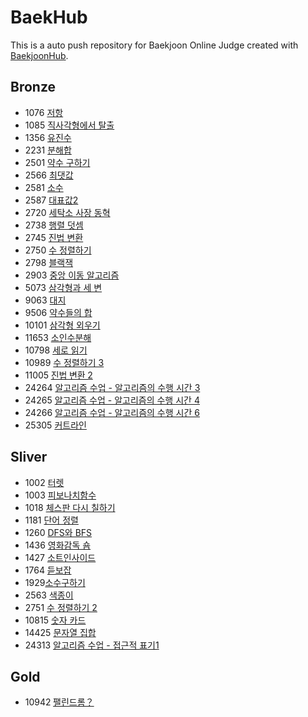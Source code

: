 # BaekHub
This is a auto push repository for Baekjoon Online Judge created with [BaekjoonHub](https://github.com/BaekjoonHub/BaekjoonHub).
## Bronze
* 1076 [저항](https://github.com/P-C-Space/BaekHub/tree/main/%EB%B0%B1%EC%A4%80/Bronze/1076.%E2%80%85%EC%A0%80%ED%95%AD)
* 1085 [직사각형에서 탈출](https://github.com/P-C-Space/BaekHub/tree/main/%EB%B0%B1%EC%A4%80/Bronze/1085.%E2%80%85%EC%A7%81%EC%82%AC%EA%B0%81%ED%98%95%EC%97%90%EC%84%9C%E2%80%85%ED%83%88%EC%B6%9C)
* 1356 [유진수](https://github.com/P-C-Space/BaekHub/tree/main/%EB%B0%B1%EC%A4%80/Bronze/1356.%E2%80%85%EC%9C%A0%EC%A7%84%EC%88%98)
* 2231 [분해합](https://github.com/P-C-Space/BaekHub/tree/main/%EB%B0%B1%EC%A4%80/Unrated/2231.%E2%80%85%EB%B6%84%ED%95%B4%ED%95%A9)
* 2501 [약수 구하기](https://github.com/P-C-Space/BaekHub/tree/main/%EB%B0%B1%EC%A4%80/Bronze/2501.%E2%80%85%EC%95%BD%EC%88%98%E2%80%85%EA%B5%AC%ED%95%98%EA%B8%B0)
* 2566 [최댓값](https://github.com/P-C-Space/BaekHub/tree/main/%EB%B0%B1%EC%A4%80/Unrated/2566.%E2%80%85%EC%B5%9C%EB%8C%93%EA%B0%92)
* 2581 [소수](https://github.com/P-C-Space/BaekHub/tree/main/%EB%B0%B1%EC%A4%80/Bronze/2581.%E2%80%85%EC%86%8C%EC%88%98)
* 2587 [대표값2](https://github.com/P-C-Space/BaekHub/tree/main/%EB%B0%B1%EC%A4%80/Bronze/2587.%E2%80%85%EB%8C%80%ED%91%9C%EA%B0%922)
* 2720 [세탁소 사장 동혁](https://github.com/P-C-Space/BaekHub/tree/main/%EB%B0%B1%EC%A4%80/Unrated/2720.%E2%80%85%EC%84%B8%ED%83%81%EC%86%8C%E2%80%85%EC%82%AC%EC%9E%A5%E2%80%85%EB%8F%99%ED%98%81)
* 2738 [행렬 덧셈](https://github.com/P-C-Space/BaekHub/tree/main/%EB%B0%B1%EC%A4%80/Bronze/2738.%E2%80%85%ED%96%89%EB%A0%AC%E2%80%85%EB%8D%A7%EC%85%88)
* 2745 [진법 변환](https://github.com/P-C-Space/BaekHub/tree/main/%EB%B0%B1%EC%A4%80/Bronze/2745.%E2%80%85%EC%A7%84%EB%B2%95%E2%80%85%EB%B3%80%ED%99%98)
* 2750 [수 정렬하기](https://github.com/P-C-Space/BaekHub/tree/main/%EB%B0%B1%EC%A4%80/Bronze/2750.%E2%80%85%EC%88%98%E2%80%85%EC%A0%95%EB%A0%AC%ED%95%98%EA%B8%B0)
* 2798 [블랙잭](https://github.com/P-C-Space/BaekHub/tree/main/%EB%B0%B1%EC%A4%80/Unrated/2798.%E2%80%85%EB%B8%94%EB%9E%99%EC%9E%AD)
* 2903 [중앙 이동 알고리즘](https://github.com/P-C-Space/BaekHub/tree/main/%EB%B0%B1%EC%A4%80/Bronze/2903.%E2%80%85%EC%A4%91%EC%95%99%E2%80%85%EC%9D%B4%EB%8F%99%E2%80%85%EC%95%8C%EA%B3%A0%EB%A6%AC%EC%A6%98)
* 5073 [삼각형과 세 변](https://github.com/P-C-Space/BaekHub/tree/main/%EB%B0%B1%EC%A4%80/Bronze/5073.%E2%80%85%EC%82%BC%EA%B0%81%ED%98%95%EA%B3%BC%E2%80%85%EC%84%B8%E2%80%85%EB%B3%80)
* 9063 [대지](https://github.com/P-C-Space/BaekHub/tree/main/%EB%B0%B1%EC%A4%80/Bronze/9063.%E2%80%85%EB%8C%80%EC%A7%80)
* 9506 [약수들의 합](https://github.com/P-C-Space/BaekHub/tree/main/%EB%B0%B1%EC%A4%80/Bronze/9506.%E2%80%85%EC%95%BD%EC%88%98%EB%93%A4%EC%9D%98%E2%80%85%ED%95%A9)
* 10101 [삼각형 외우기](https://github.com/P-C-Space/BaekHub/tree/main/%EB%B0%B1%EC%A4%80/Bronze/10101.%E2%80%85%EC%82%BC%EA%B0%81%ED%98%95%E2%80%85%EC%99%B8%EC%9A%B0%EA%B8%B0)
* 11653 [소인수분해](https://github.com/P-C-Space/BaekHub/tree/main/%EB%B0%B1%EC%A4%80/Bronze/11653.%E2%80%85%EC%86%8C%EC%9D%B8%EC%88%98%EB%B6%84%ED%95%B4)
* 10798 [세로 읽기](https://github.com/P-C-Space/BaekHub/tree/main/%EB%B0%B1%EC%A4%80/Unrated/10798.%E2%80%85%EC%84%B8%EB%A1%9C%EC%9D%BD%EA%B8%B0)
* 10989 [수 정렬하기 3](https://github.com/P-C-Space/BaekHub/tree/main/%EB%B0%B1%EC%A4%80/Bronze/10989.%E2%80%85%EC%88%98%E2%80%85%EC%A0%95%EB%A0%AC%ED%95%98%EA%B8%B0%E2%80%853)
* 11005 [진법 변환 2](https://github.com/P-C-Space/BaekHub/tree/main/%EB%B0%B1%EC%A4%80/Bronze/11005.%E2%80%85%EC%A7%84%EB%B2%95%E2%80%85%EB%B3%80%ED%99%98%E2%80%852)
* 24264 [알고리즘 수업 - 알고리즘의 수행 시간 3](https://github.com/P-C-Space/BaekHub/tree/main/%EB%B0%B1%EC%A4%80/Bronze/24264.%E2%80%85%EC%95%8C%EA%B3%A0%EB%A6%AC%EC%A6%98%E2%80%85%EC%88%98%EC%97%85%E2%80%85%EF%BC%8D%E2%80%85%EC%95%8C%EA%B3%A0%EB%A6%AC%EC%A6%98%EC%9D%98%E2%80%85%EC%88%98%ED%96%89%E2%80%85%EC%8B%9C%EA%B0%84%E2%80%853)
* 24265 [알고리즘 수업 - 알고리즘의 수행 시간 4](https://github.com/P-C-Space/BaekHub/tree/main/%EB%B0%B1%EC%A4%80/Bronze/24265.%E2%80%85%EC%95%8C%EA%B3%A0%EB%A6%AC%EC%A6%98%E2%80%85%EC%88%98%EC%97%85%E2%80%85%EF%BC%8D%E2%80%85%EC%95%8C%EA%B3%A0%EB%A6%AC%EC%A6%98%EC%9D%98%E2%80%85%EC%88%98%ED%96%89%E2%80%85%EC%8B%9C%EA%B0%84%E2%80%854)
* 24266 [알고리즘 수업 - 알고리즘의 수행 시간 6](https://github.com/P-C-Space/BaekHub/tree/main/%EB%B0%B1%EC%A4%80/Bronze/24267.%E2%80%85%EC%95%8C%EA%B3%A0%EB%A6%AC%EC%A6%98%E2%80%85%EC%88%98%EC%97%85%E2%80%85%EF%BC%8D%E2%80%85%EC%95%8C%EA%B3%A0%EB%A6%AC%EC%A6%98%EC%9D%98%E2%80%85%EC%88%98%ED%96%89%E2%80%85%EC%8B%9C%EA%B0%84%E2%80%856)
* 25305 [커트라인](https://github.com/P-C-Space/BaekHub/tree/main/%EB%B0%B1%EC%A4%80/Bronze/25305.%E2%80%85%EC%BB%A4%ED%8A%B8%EB%9D%BC%EC%9D%B8)
## Sliver
* 1002 [터렛](https://github.com/P-C-Space/BaekHub/tree/main/%EB%B0%B1%EC%A4%80/Silver/1002.%E2%80%85%ED%84%B0%EB%A0%9B)
* 1003 [피보나치함수](https://github.com/P-C-Space/BaekHub/tree/main/%EB%B0%B1%EC%A4%80/Silver/1003.%E2%80%85%ED%94%BC%EB%B3%B4%EB%82%98%EC%B9%98%E2%80%85%ED%95%A8%EC%88%98)
* 1018 [체스판 다시 칠하기](https://github.com/P-C-Space/BaekHub/tree/main/%EB%B0%B1%EC%A4%80/Silver/1018.%E2%80%85%EC%B2%B4%EC%8A%A4%ED%8C%90%E2%80%85%EB%8B%A4%EC%8B%9C%E2%80%85%EC%B9%A0%ED%95%98%EA%B8%B0)
* 1181 [단어 정렬](https://github.com/P-C-Space/BaekHub/tree/main/%EB%B0%B1%EC%A4%80/Silver/1181.%E2%80%85%EB%8B%A8%EC%96%B4%E2%80%85%EC%A0%95%EB%A0%AC)
* 1260 [DFS와 BFS](https://github.com/P-C-Space/BaekHub/tree/main/%EB%B0%B1%EC%A4%80/Silver/1260.%E2%80%85DFS%EC%99%80%E2%80%85BFS)
* 1436 [영화감독 숌](https://github.com/P-C-Space/BaekHub/tree/main/%EB%B0%B1%EC%A4%80/Unrated/1436.%E2%80%85%EC%98%81%ED%99%94%EA%B0%90%EB%8F%85%E2%80%85%EC%88%8C)
* 1427 [소트인사이드](https://github.com/P-C-Space/BaekHub/tree/main/%EB%B0%B1%EC%A4%80/Silver/1427.%E2%80%85%EC%86%8C%ED%8A%B8%EC%9D%B8%EC%82%AC%EC%9D%B4%EB%93%9C)
* 1764 [듣보잡](https://github.com/P-C-Space/BaekHub/tree/main/%EB%B0%B1%EC%A4%80/Silver/1764.%E2%80%85%EB%93%A3%EB%B3%B4%EC%9E%A1)
* 1929[소수구하기](https://github.com/P-C-Space/BaekHub/tree/main/%EB%B0%B1%EC%A4%80/Silver/1929.%E2%80%85%EC%86%8C%EC%88%98%E2%80%85%EA%B5%AC%ED%95%98%EA%B8%B0)
* 2563 [색종이](https://github.com/P-C-Space/BaekHub/tree/main/%EB%B0%B1%EC%A4%80/Silver/2563.%E2%80%85%EC%83%89%EC%A2%85%EC%9D%B4)
* 2751 [수 정렬하기 2](https://github.com/P-C-Space/BaekHub/tree/main/%EB%B0%B1%EC%A4%80/Silver/2751.%E2%80%85%EC%88%98%E2%80%85%EC%A0%95%EB%A0%AC%ED%95%98%EA%B8%B0%E2%80%852)
* 10815 [숫자 카드](https://github.com/P-C-Space/BaekHub/tree/main/%EB%B0%B1%EC%A4%80/Silver/10815.%E2%80%85%EC%88%AB%EC%9E%90%E2%80%85%EC%B9%B4%EB%93%9C)
* 14425 [문자열 집합](https://github.com/P-C-Space/BaekHub/tree/main/%EB%B0%B1%EC%A4%80/Silver/14425.%E2%80%85%EB%AC%B8%EC%9E%90%EC%97%B4%E2%80%85%EC%A7%91%ED%95%A9)
* 24313 [알고리즘 수업 - 접근적 표기1](https://github.com/P-C-Space/BaekHub/tree/main/%EB%B0%B1%EC%A4%80/Silver/24313.%E2%80%85%EC%95%8C%EA%B3%A0%EB%A6%AC%EC%A6%98%E2%80%85%EC%88%98%EC%97%85%E2%80%85%EF%BC%8D%E2%80%85%EC%A0%90%EA%B7%BC%EC%A0%81%E2%80%85%ED%91%9C%EA%B8%B0%E2%80%851)
## Gold
* 10942 [팰린드롬？](https://github.com/P-C-Space/BaekHub/tree/main/%EB%B0%B1%EC%A4%80/Gold/10942.%E2%80%85%ED%8C%B0%EB%A6%B0%EB%93%9C%EB%A1%AC%EF%BC%9F)
